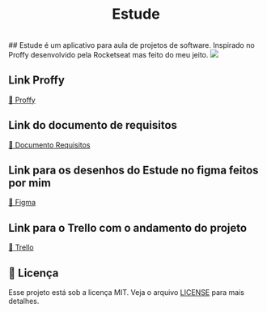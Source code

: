 <h1 align="center">Estude</h1>
<br/>
## Estude é um aplicativo para aula de projetos de software. Inspirado no Proffy desenvolvido pela Rocketseat mas feito do meu jeito.

<img src="https://github.com/nortongoncalves/Estude/blob/main/Estude.gif" />

## Link Proffy 
<a href="https://github.com/rocketseat-education/nlw-02-omnistack">🔗 Proffy</a>

## Link do documento de requisitos
<a href="https://docs.google.com/document/d/1xpl-3hg8IIzii8xnGmSBEBI4ilQEErIwBPZT-6XEmS8/edit?usp=sharing"> 🔗 Documento Requisitos</a>

## Link para os desenhos do Estude no figma feitos por mim
<a href="https://www.figma.com/file/hqj3oof5LUK6jgzSYpuIgZ/Estude?node-id=105%3A20">🔗 Figma</a>

## Link para o Trello com o andamento do projeto
<a href="https://trello.com/b/6njNnOLx/estude">🔗 Trello</a>

## :memo: Licença

Esse projeto está sob a licença MIT. Veja o arquivo [LICENSE](LICENSE.md) para mais detalhes.
